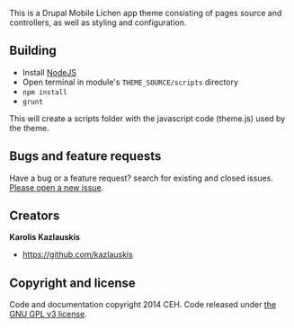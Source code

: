 This is a Drupal Mobile Lichen app theme consisting of pages
source and controllers, as well as styling and configuration.

## Building

- Install [NodeJS](http://nodejs.org/)
- Open terminal in module's `THEME_SOURCE/scripts` directory
- `npm install`
- `grunt`

This will create a scripts folder with the javascript code (theme.js) used by the theme.

## Bugs and feature requests

Have a bug or a feature request? search for existing and closed issues. [Please open a new issue](https://github.com/NERC-CEH/mobile_lichen/issues).


## Creators

**Karolis Kazlauskis**

- <https://github.com/kazlauskis>



## Copyright and license

Code and documentation copyright 2014 CEH. Code released under [the GNU GPL v3 license](LICENSE).
